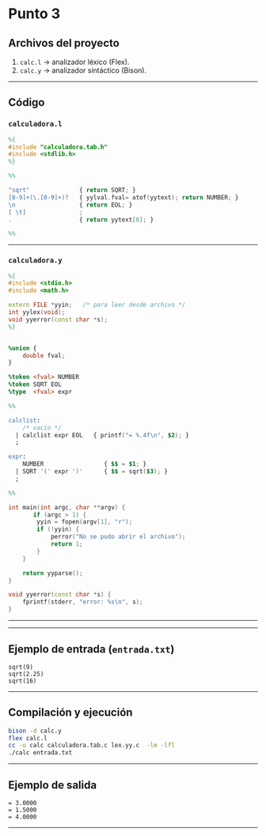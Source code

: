 # Punto 3

## Archivos del proyecto
1. `calc.l` → analizador léxico (Flex).  
2. `calc.y` → analizador sintáctico (Bison).  

---

## Código

### `calculadora.l`
```lex
%{
#include "calculadora.tab.h"
#include <stdlib.h>
%}

%%

"sqrt"              { return SQRT; }
[0-9]+(\.[0-9]+)?   { yylval.fval= atof(yytext); return NUMBER; }
\n                  { return EOL; }
[ \t]               ;
.                   { return yytext[0]; }

%%

```

---

###  `calculadora.y`
```yacc
%{
#include <stdio.h>
#include <math.h>

extern FILE *yyin;   /* para leer desde archivo */
int yylex(void);
void yyerror(const char *s);
%}


%union {
    double fval;
}

%token <fval> NUMBER
%token SQRT EOL
%type  <fval> expr

%%

calclist:
    /* vacío */
  | calclist expr EOL   { printf("= %.4f\n", $2); }
  ;

expr:
    NUMBER                 { $$ = $1; }
  | SQRT '(' expr ')'      { $$ = sqrt($3); }
  ;

%%

int main(int argc, char **argv) {
       if (argc > 1) {
        yyin = fopen(argv[1], "r");
        if (!yyin) {
            perror("No se pudo abrir el archivo");
            return 1;
        }
    }

    return yyparse();
}

void yyerror(const char *s) {
    fprintf(stderr, "error: %s\n", s);
}

```

---


---

## Ejemplo de entrada (`entrada.txt`)
```
sqrt(9)
sqrt(2.25)
sqrt(16)
```

---

## Compilación y ejecución
```bash
bison -d calc.y
flex calc.l
cc -o calc calculadora.tab.c lex.yy.c  -lm -lfl
./calc entrada.txt
```

---

## Ejemplo de salida
```
= 3.0000
= 1.5000
= 4.0000
```

---
